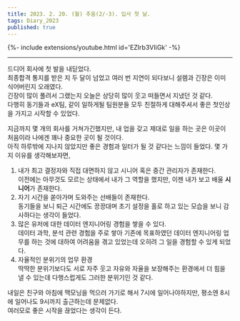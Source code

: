 ```yaml
---
title: 2023. 2. 20. (월) 추움(2/-3). 입사 첫 날.
tags: Diary_2023
published: true
---
```


<!--more-->

{%- include extensions/youtube.html id='EZIrb3VIiGk' -%}

---

드디어 회사에 첫 발을 내딛었다. \
최종합격 통지를 받은 지 두 달이 넘었고 여러 번 지연이 되다보니 설렘과 긴장은 이미 식어버린지 오래였다. \
긴장이 많이 풀려서 그랬는지 오늘은 상당히 많이 웃고 떠들면서 지냈던 것 같다. \
다행히 동기들과 eX팀, 같이 일하게될 팀원분들 모두 친절하게 대해주셔서 좋은 첫인상을 가지고 시작할 수 있었다.

지금까지 몇 개의 회사를 거쳐가긴했지만, 내 업을 갖고 제대로 일을 하는 곳은 이곳이 처음이라 나에겐 꽤나 중요한 곳이 될 것이다. \
아직 하루밖에 지나지 않았지만 좋은 경험과 일터가 될 것 같다는 느낌이 들었다. 몇 가지 이유를 생각해보자면,

1. 내가 최고 결정자와 직접 대면하지 않고 시니어 혹은 중간 관리자가 존재한다. \
   이전에는 아무것도 모르는 상태에서 내가 그 역할을 했지만, 이젠 내가 보고 배울 **시니어**가 존재한다.
2. 자기 시간을 쏟아가며 도와주는 선배들이 존재한다. \
   동기들을 보니 퇴근 시간에도 끙끙대며 초기 설정을 홀로 하고 있는 모습을 보니 감사하다는 생각이 들었다.
3. 많은 유저에 대한 데이터 엔지니어링 경험을 쌓을 수 있다. \
   데이터 과학, 분석 관련 경험을 주로 쌓아 기존에 목표하였던 데이터 엔지니어링 업무를 하는 것에 대하여 어려움을 겪고 있었는데 오히려 그 일을 경험할 수 있게 되었다.
4. 자율적인 분위기의 업무 환경 \
   딱딱한 분위기보다도 서로 자주 웃고 자유와 자율을 보장해주는 환경에서 더 힘을 낼 수 있는데 다행스럽게도 그러한 분위기인 것 같다.

내일은 친구와 아침에 맥모닝을 먹으러 가기로 해서 7시에 일어나야하지만, 평소엔 8시에 일어나도 9시까지 출근하는데 문제없다. \
여러모로 좋은 시작을 끊었다는 생각이 든다.
